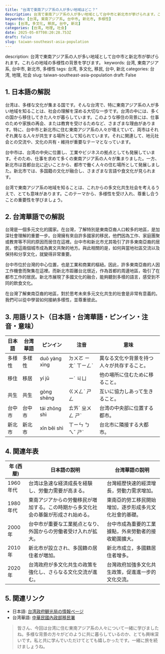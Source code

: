 ```yaml
---
title: "台湾で東南アジア系の人が多い地域はどこ？"
description: 台湾で東南アジア系の人が多い地域として台中市と新北市が挙げられます。これらの地域の多様性の背景を学びます。
keywords: [台湾, 東南アジア系, 台中市, 新北市, 多様性]
tags: [台湾, 多文化, 移民, 台中, 新北]
categories: [台湾, 地理, 社会]
date: 2025-05-07T08:20:28.753Z
draft: false
slug: taiwan-southeast-asia-population
---
```


description: 台湾で東南アジア系の人が多い地域として台中市と新北市が挙げられます。これらの地域の多様性の背景を学びます。
keywords: 台湾, 東南アジア系, 台中市, 新北市, 多様性
tags: 台湾, 多文化, 移民, 台中, 新北
categories: 台湾, 地理, 社会
slug: taiwan-southeast-asia-population
draft: False

## 1. 日本語の解説

台湾は、多様な文化が集まる国です。そんな台湾で、特に東南アジア系の人が多い地域を知ることは、社会の理解を深める大切な一歩です。台湾の中には、多くの国から移住してきた人々が暮らしています。このような移住の背景には、仕事のためや家族の再会、または教育を受けるためなど、さまざまな理由があります。特に、台中市と新北市に住む東南アジア系の人々が増えていて、両市はそれぞれ異なる人々が共生する場所として知られています。それに関連して、地元社会との交流や、文化の共有・維持が重要なテーマとなっています。

台中市は、台湾の中央に位置し、工業やビジネスの拠点としても発展しています。そのため、仕事を求めて多くの東南アジア系の人々が集まりました。一方、新北市は首都台北に近いことから、都市で働く人々の住む場所として発展しました。新北市では、多国籍の文化が融合し、さまざまな言語や食文化が見られます。

台湾で東南アジア系の地域を知ることは、これからの多文化共生社会を考えるうえで、とても意味があります。このテーマから、多様性を受け入れ、尊重し合うことの重要性を学びましょう。

## 2. 台湾華語での解説

台灣是一個多元文化的國家。在台灣，了解特別是東南亞裔人口較多的地區，是加深社會理解的重要一步。台灣擁有來自許多國家的移民，他們因為工作、家庭團聚或教育等不同的原因而居住在這裡。台中市和新北市尤其吸引了許多東南亞裔的居民，使這兩個城市成為異文共聚的地方。與此相關的是，如何與當地社區交流以及保持和分享文化，就變得非常重要。

台中市位於台灣的中心位置，也是工業和商業的樞紐。因此，許多東南亞裔的人因工作機會而聚集在這裡。而新北市距離台北很近，作為首都的周邊地區，吸引了在都市工作的居民。新北市展現了多國文化的融合，能夠聽到多樣的語言，感受到不同的飲食文化。

在台灣了解東南亞裔的地區，對於思考未來多元文化共生的社會是非常有意義的。我們可以從中學習如何接納多樣性，並尊重彼此。

## 3. 用語リスト（日本語・台湾華語・ピンイン・注音・意味）

| 日本語          | 台湾華語      | ピンイン            | 注音      | 意味                             |
|-----------------|--------------|-------------------|----------|--------------------------------|
| 多様性          | 多樣性         | duō yàng xìng      | ㄉㄨㄛ ㄧㄤˋ ㄒㄧㄥˋ | 異なる文化や背景を持つ人々が共存すること。 |
| 移住            | 移居          | yí jū               | ㄧˊ ㄐㄩ   | 他の場所に住むために移ること。         |
| 共生            | 共生          | gòng shēng         | ㄍㄨㄥˋ ㄕㄥ  | 互いに協力しあって生きること。         |
| 台中市          | 台中市         | tái zhōng shì      | ㄊㄞˊ ㄓㄨㄥ ㄕˋ | 台湾の中央部に位置する都市。         |
| 新北市          | 新北市         | xīn běi shì         | ㄒㄧㄣ ㄅㄟˇ ㄕˋ  | 台北市に隣接する大都市。             |

## 4. 関連年表

| 年 (西暦) | 日本語の説明                                                      | 台湾華語の説明                                                   |
|-----------|----------------------------------------------------------------|-----------------------------------------------------------|
| 1960年代  | 台湾は急速な経済成長を経験し、労働力需要が高まる。                      | 台灣經歷快速的經濟增長，勞動力需求增加。                          |
| 1980年代  | 東南アジアからの労働移民が増加する。この時期から多文化社会の基盤が形成され始める。 | 東南亞的勞工移民開始增加，逐步形成多元文化社會的基礎。               |
| 2000年   | 台中市が重要な工業拠点となり、外国からの労働者受け入れが拡大。          | 台中市成為重要的工業據點，外來勞動者的接收範圍擴大。             |
| 2010年   | 新北市が設立され、多国籍の居住者が増加。                                | 新北市成立，多國籍居住者增多。                                 |
| 2020年   | 台湾政府が多文化共生の政策を強化し、さらなる文化交流が進む。              | 台灣政府加強多文化共生政策，促進進一步的文化交流。                 |

## 5. 関連リンク

- 日本語: [台湾政府観光局の情報ページ](https://jp.taiwan.net.tw/)
- 台湾華語: [中華民國內政部移民署](https://www.immigration.gov.tw/)

>皆さん、今回は台湾に住む東南アジア系の人々について一緒に学びましたね。多様な背景の方々がどのように共に暮らしているのか、とても興味深いです。私と共に学んでいただけてとても嬉しかったです。一緒に旅を続けましょうね。